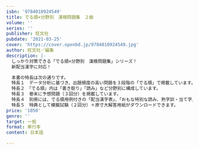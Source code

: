 ```yaml
---
isbn: '9784010924549'
title: でる順×分野別　漢検問題集　２級
volume: ''
series: ''
publisher: 旺文社
pubdate: '2021-03-25'
cover: 'https://cover.openbd.jp/9784010924549.jpg'
author: 旺文社／編集
description: |-
  しっかり対策できる「でる順×分野別　漢検問題集」シリーズ！
  新配当漢字に対応！

  本書の特長は次の通りです。
  特長１　データ分析に基づき、出題頻度の高い問題を３段階の「でる順」で掲載しています。
  特長２　「でる順」内は「書き取り」「読み」など分野別に構成しています。
  特長３　巻末に予想問題（３回分）を掲載しています。
  特長４　別冊には、でる順用例付きの「配当漢字表」、「おもな特別な読み、熟字訓・当て字」などを収録しています。
  特長５　特典として模擬試験（２回分）＋原寸大解答用紙がダウンロードできます。
price: '1050'
genre: ''
target: 一般
format: 単行本
content: 日本語

---
```

